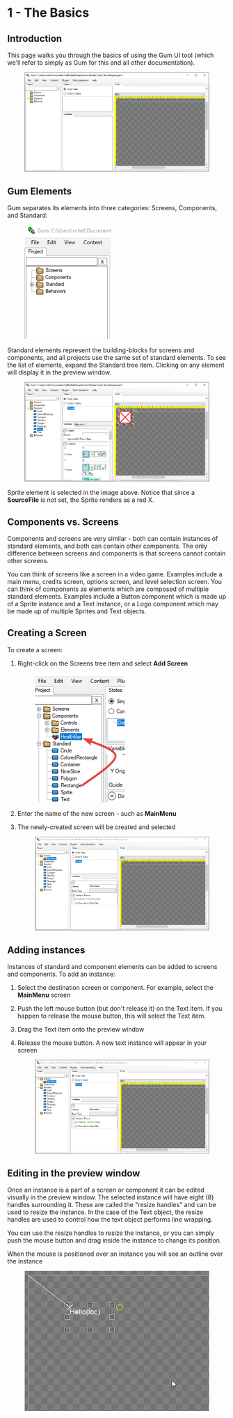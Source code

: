 # 1 - The Basics

## Introduction

This page walks you through the basics of using the Gum UI tool (which we'll refer to simply as Gum for this and all other documentation).

<figure><img src="../.gitbook/assets/image (10).png" alt=""><figcaption></figcaption></figure>

## Gum Elements

Gum separates its elements into three categories: Screens, Components, and Standard:&#x20;

<figure><img src="../.gitbook/assets/image (15).png" alt=""><figcaption></figcaption></figure>

Standard elements represent the building-blocks for screens and components, and all projects use the same set of standard elements. To see the list of elements, expand the Standard tree item. Clicking on any element will display it in the preview window.

<figure><img src="../.gitbook/assets/image (5).png" alt=""><figcaption></figcaption></figure>

Sprite element is selected in the image above. Notice that since a **SourceFile** is not set, the Sprite renders as a red X.

## Components vs. Screens

Components and screens are very similar - both can contain instances of standard elements, and both can contain other components. The only difference between screens and components is that screens cannot contain other screens.

You can think of screens like a screen in a video game. Examples include a main menu, credits screen, options screen, and level selection screen. You can think of components as elements which are composed of multiple standard elements. Examples include a Button component which is made up of a Sprite instance and a Text instance, or a Logo component which may be made up of multiple Sprites and Text objects.

## Creating a Screen

To create a screen:

1.  Right-click on the Screens tree item and select **Add Screen**

    <figure><img src="../.gitbook/assets/image (9).png" alt=""><figcaption></figcaption></figure>
2. Enter the name of the new screen - such as **MainMenu**
3.  The newly-created screen will be created and selected

    <figure><img src="../.gitbook/assets/image (3) (1).png" alt=""><figcaption></figcaption></figure>

## Adding instances

Instances of standard and component elements can be added to screens and components. To add an instance:

1. Select the destination screen or component. For example, select the **MainMenu** screen
2. Push the left mouse button (but don't release it) on the Text item. If you happen to release the mouse button, this will select the Text item.
3. Drag the Text item onto the preview window
4.  Release the mouse button. A new text instance will appear in your screen

    <figure><img src="../.gitbook/assets/02_20 51 44.gif" alt=""><figcaption></figcaption></figure>

## Editing in the preview window

Once an instance is a part of a screen or component it can be edited visually in the preview window. The selected instance will have eight (8) handles surrounding it. These are called the "resize handles" and can be used to resize the instance. In the case of the Text object, the resize handles are used to control how the text object performs line wrapping.

You can use the resize handles to resize the instance, or you can simply push the mouse button and drag inside the instance to change its position.

When the mouse is positioned over an instance you will see an outline over the instance

<figure><img src="../.gitbook/assets/02_20 53 00.gif" alt=""><figcaption></figcaption></figure>
